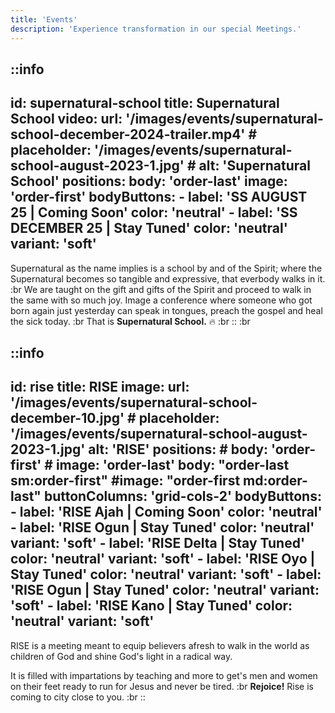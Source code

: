 ```yaml
---
title: 'Events'
description: 'Experience transformation in our special Meetings.'
---
```


::info
---
id: supernatural-school
title: Supernatural School
video:
    url: '/images/events/supernatural-school-december-2024-trailer.mp4'
    # placeholder: '/images/events/supernatural-school-august-2023-1.jpg'
    # alt: 'Supernatural School'
positions:
    body: 'order-last'
    image: 'order-first'
bodyButtons:
    - label: 'SS AUGUST 25 | Coming Soon'
      color: 'neutral'
    - label: 'SS DECEMBER 25 | Stay Tuned'
      color: 'neutral'
      variant: 'soft'
---
Supernatural as the name implies is a school by and of the Spirit; where the Supernatural
becomes so tangible and expressive, that everbody walks in it.
:br
We are taught on the gift and gifts of the Spirit and proceed to walk in the same with so much joy.
Image a conference where someone who got born again just yesterday can speak in tongues, preach the gospel and
heal the sick today.
:br
That is **Supernatural School.** 🔥
:br
::
:br

::info
---
id: rise
title: RISE
image:
    url: '/images/events/supernatural-school-december-10.jpg'
    # placeholder: '/images/events/supernatural-school-august-2023-1.jpg'
    alt: 'RISE'
positions:
    # body: 'order-first'
    # image: 'order-last'
    body: "order-last sm:order-first"
    #image: "order-first md:order-last"
buttonColumns: 'grid-cols-2'
bodyButtons:
    - label: 'RISE Ajah | Coming Soon'
      color: 'neutral'
    - label: 'RISE Ogun | Stay Tuned'
      color: 'neutral'
      variant: 'soft'
    - label: 'RISE Delta | Stay Tuned'
      color: 'neutral'
      variant: 'soft'
    - label: 'RISE Oyo | Stay Tuned'
      color: 'neutral'
      variant: 'soft'
    - label: 'RISE Ogun | Stay Tuned'
      color: 'neutral'
      variant: 'soft'
    - label: 'RISE Kano | Stay Tuned'
      color: 'neutral'
      variant: 'soft'
---
RISE is a meeting meant to equip believers afresh to walk in the world as children of God and
shine God's light in a radical way.

It is filled with impartations by teaching and more to get's men and women on their feet ready
to run for Jesus and never be tired.
:br
**Rejoice!** Rise is coming to city close to you.
:br
::

